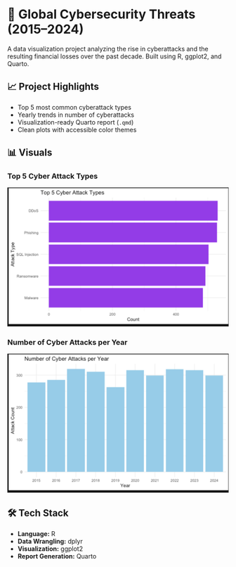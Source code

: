 # 🔐 Global Cybersecurity Threats (2015–2024)

A data visualization project analyzing the rise in cyberattacks and the resulting financial losses over the past decade. Built using R, ggplot2, and Quarto.

## 📈 Project Highlights

- Top 5 most common cyberattack types
- Yearly trends in number of cyberattacks
- Visualization-ready Quarto report (`.qmd`)
- Clean plots with accessible color themes

## 📊 Visuals

### Top 5 Cyber Attack Types
![Top 5 Attack Types](assets/attack_types.png)

### Number of Cyber Attacks per Year
![Yearly Attacks](assets/attacks_per_year.png)

## 🛠️ Tech Stack

- **Language:** R  
- **Data Wrangling:** dplyr  
- **Visualization:** ggplot2  
- **Report Generation:** Quarto

